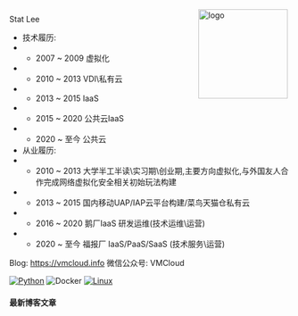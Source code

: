 <img src="https://github-readme-stats.vercel.app/api?username=statlee&show_icons=true" alt="logo" height="160" align="right" style="margin: 5px; margin-bottom: 20px;" />

Stat Lee
- 技术履历:
- - 2007 ~ 2009 虚拟化
- - 2010 ~ 2013 VDI\私有云
- - 2013 ~ 2015 IaaS
- - 2015 ~ 2020 公共云IaaS
- - 2020 ~ 至今 公共云
- 从业履历:
- - 2010 ~ 2013 大学半工半读\实习期\创业期,主要方向虚拟化,与外国友人合作完成网络虚拟化安全相关初始玩法构建
- - 2013 ~ 2015 国内移动UAP/IAP云平台构建/菜鸟天猫仓私有云
- - 2016 ~ 2020 鹅厂IaaS 研发运维(技术运维\运营)
- - 2020 ~ 至今 福报厂 IaaS/PaaS/SaaS (技术服务\运营)

Blog: https://vmcloud.info
微信公众号: VMCloud

[![Python](https://img.shields.io/badge/-Python-3776AB?style=flat-square&logo=python&logoColor=ffffff)](https://www.python.org/)
![Docker](https://img.shields.io/badge/Docker-2496ED?style=flat-square&logo=docker&logoColor=ffffff)
[![Linux](https://img.shields.io/badge/-Linux-333333?style=flat-square&logo=linux&logoColor=white)](https://www.linuxfoundation.org/)

#### 最新博客文章

<!-- BLOG-POST-LIST:START -->
<!-- BLOG-POST-LIST:END -->
